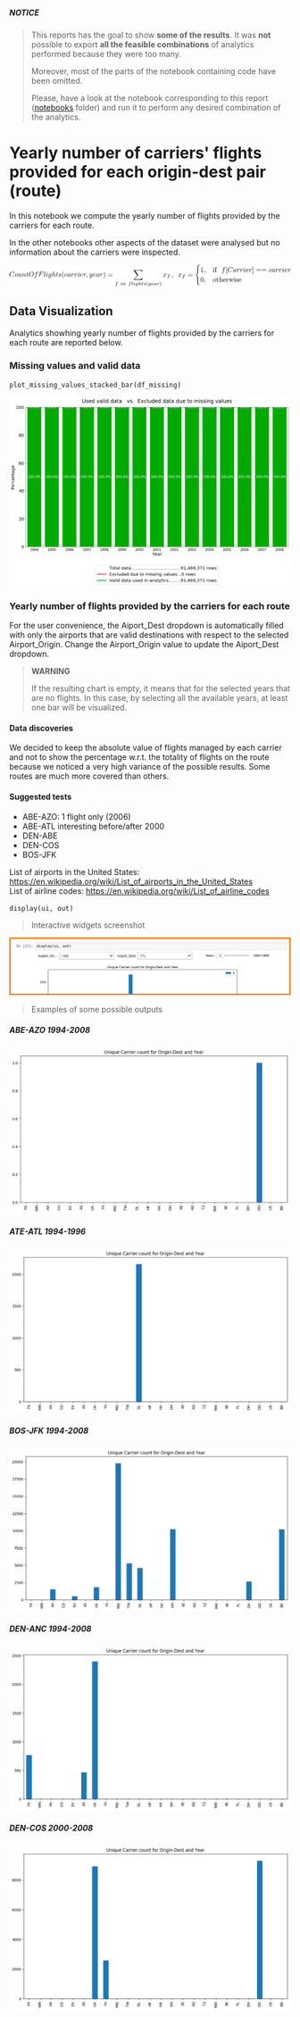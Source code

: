 ##### NOTICE

> This reports has the goal to show **some of the results**. It was **not** possible to export **all the feasible combinations** of analytics performed because they were too many.
>
> Moreover, most of the parts of the notebook containing code have been omitted.
>
> Please, have a look at the notebook corresponding to this report ([notebooks](../notebooks) folder) and run it to perform any desired combination of the analytics.


# Yearly number of carriers' flights provided for each origin-dest pair (route)

In this notebook we compute the yearly number of flights provided by the carriers for each route.

In the other notebooks other aspects of the dataset were analysed but no information about the carriers were inspected.

![png](images/05-yearly-carriers-flights-count-for-each-route/00_01.png)


## Data Visualization

Analytics showhing yearly number of flights provided by the carriers for each route are reported below.

### Missing values and valid data


```python
plot_missing_values_stacked_bar(df_missing)
```

![png](images/05-yearly-carriers-flights-count-for-each-route/38_0.png)


### Yearly number of flights provided by the carriers for each route

For the user convenience, the Aiport_Dest dropdown is automatically filled with only the airports that are valid destinations with respect to the selected Airport_Origin. Change the Airport_Origin value to update the Aiport_Dest dropdown.

> **WARNING**
>
>If the resulting chart is empty, it means that for the selected years that are no flights. In this case, by selecting all the available years, at least one bar will be visualized.


#### Data discoveries

We decided to keep the absolute value of flights managed by each carrier and not to show the percentage w.r.t. the totality of flights on the route because we noticed a very high variance of the possible results. Some routes are much more covered than others.

#### Suggested tests
- ABE-AZO: 1 flight only (2006)
- ABE-ATL interesting before/after 2000
- DEN-ABE
- DEN-COS
- BOS-JFK

List of airports in the United States: https://en.wikipedia.org/wiki/List_of_airports_in_the_United_States
<br/>List of airline codes: https://en.wikipedia.org/wiki/List_of_airline_codes


```python
display(ui, out)
```

> Interactive widgets screenshot

![png](images/05-yearly-carriers-flights-count-for-each-route/widgets_screenshot.png)

> Examples of some possible outputs

##### ABE-AZO 1994-2008
![png](images/05-yearly-carriers-flights-count-for-each-route/ABE-AZO_1994-2008.png)

##### ATE-ATL 1994-1996
![png](images/05-yearly-carriers-flights-count-for-each-route/ATE-ATL_1994-1996.png)

##### BOS-JFK 1994-2008
![png](images/05-yearly-carriers-flights-count-for-each-route/BOS-JFK_1994-2008.png)

##### DEN-ANC 1994-2008
![png](images/05-yearly-carriers-flights-count-for-each-route/DEN-ANC_1994-2008.png)

##### DEN-COS 2000-2008
![png](images/05-yearly-carriers-flights-count-for-each-route/DEN-COS_2000-2008.png)
